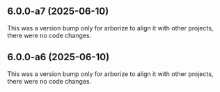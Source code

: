 ## 6.0.0-a7 (2025-06-10)

This was a version bump only for arborize to align it with other projects, there were no code changes.

## 6.0.0-a6 (2025-06-10)

This was a version bump only for arborize to align it with other projects, there were no code changes.